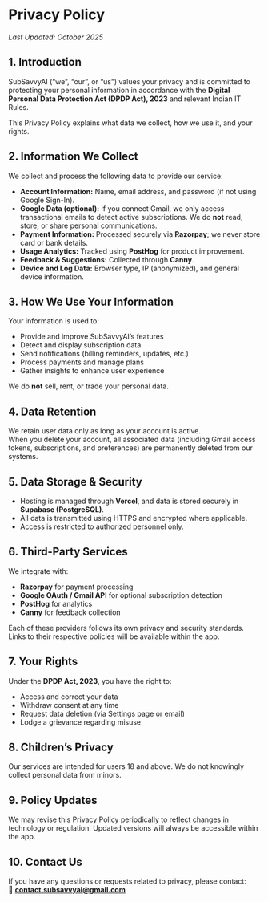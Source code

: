 # Privacy Policy
_Last Updated: October 2025_

## 1. Introduction
SubSavvyAI (“we”, “our”, or “us”) values your privacy and is committed to protecting your personal information in accordance with the **Digital Personal Data Protection Act (DPDP Act), 2023** and relevant Indian IT Rules.

This Privacy Policy explains what data we collect, how we use it, and your rights.

## 2. Information We Collect
We collect and process the following data to provide our service:

- **Account Information:** Name, email address, and password (if not using Google Sign-In).  
- **Google Data (optional):** If you connect Gmail, we only access transactional emails to detect active subscriptions. We do **not** read, store, or share personal communications.  
- **Payment Information:** Processed securely via **Razorpay**; we never store card or bank details.  
- **Usage Analytics:** Tracked using **PostHog** for product improvement.  
- **Feedback & Suggestions:** Collected through **Canny**.  
- **Device and Log Data:** Browser type, IP (anonymized), and general device information.

## 3. How We Use Your Information
Your information is used to:
- Provide and improve SubSavvyAI’s features  
- Detect and display subscription data  
- Send notifications (billing reminders, updates, etc.)  
- Process payments and manage plans  
- Gather insights to enhance user experience  

We do **not** sell, rent, or trade your personal data.

## 4. Data Retention
We retain user data only as long as your account is active.  
When you delete your account, all associated data (including Gmail access tokens, subscriptions, and preferences) are permanently deleted from our systems.

## 5. Data Storage & Security
- Hosting is managed through **Vercel**, and data is stored securely in **Supabase (PostgreSQL)**.  
- All data is transmitted using HTTPS and encrypted where applicable.  
- Access is restricted to authorized personnel only.

## 6. Third-Party Services
We integrate with:
- **Razorpay** for payment processing  
- **Google OAuth / Gmail API** for optional subscription detection  
- **PostHog** for analytics  
- **Canny** for feedback collection  

Each of these providers follows its own privacy and security standards. Links to their respective policies will be available within the app.

## 7. Your Rights
Under the **DPDP Act, 2023**, you have the right to:
- Access and correct your data  
- Withdraw consent at any time  
- Request data deletion (via Settings page or email)  
- Lodge a grievance regarding misuse  

## 8. Children’s Privacy
Our services are intended for users 18 and above. We do not knowingly collect personal data from minors.

## 9. Policy Updates
We may revise this Privacy Policy periodically to reflect changes in technology or regulation. Updated versions will always be accessible within the app.

## 10. Contact Us
If you have any questions or requests related to privacy, please contact:  
📧 **contact.subsavvyai@gmail.com**
